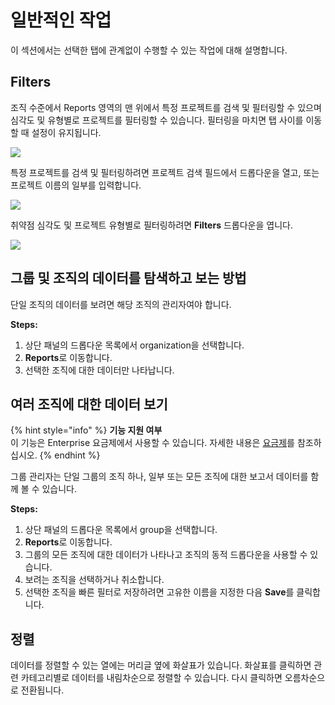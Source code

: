 # 일반적인 작업

이 섹션에서는 선택한 탭에 관계없이 수행할 수 있는 작업에 대해 설명합니다.

## Filters

조직 수준에서 Reports 영역의 맨 위에서 특정 프로젝트를 검색 및 필터링할 수 있으며 심각도 및 유형별로 프로젝트를 필터링할 수 있습니다. 필터링을 마치면 탭 사이를 이동할 때 설정이 유지됩니다.

![](../../.gitbook/assets/uuid-8769c471-9788-dfdf-e3a7-2ffd28ea1011-en.png)

특정 프로젝트를 검색 및 필터링하려면 프로젝트 검색 필드에서 드롭다운을 열고, 또는 프로젝트 이름의 일부를 입력합니다.

![](../../.gitbook/assets/uuid-d8df9018-387d-26f4-c735-b50a312b9eb0-en.png)

취약점 심각도 및 프로젝트 유형별로 필터링하려면 **Filters** 드롭다운을 엽니다.

![](../../.gitbook/assets/mceclip0-29-.png)

## 그룹 및 조직의 데이터를 탐색하고 보는 방법

단일 조직의 데이터를 보려면 해당 조직의 관리자여야 합니다.

**Steps:**

1. 상단 패널의 드롭다운 목록에서 organization을 선택합니다.
2. **Reports**로 이동합니다.
3. 선택한 조직에 대한 데이터만 나타납니다.

## 여러 조직에 대한 데이터 보기

{% hint style="info" %}
**기능 지원 여부**\
이 기능은 Enterprise 요금제에서 사용할 수 있습니다. 자세한 내용은 [요금제](https://snyk.io/plans/)를 참조하십시오.
{% endhint %}

그룹 관리자는 단일 그룹의 조직 하나, 일부 또는 모든 조직에 대한 보고서 데이터를 함께 볼 수 있습니다.

**Steps:**

1. 상단 패널의 드롭다운 목록에서 group을 선택합니다.
2. **Reports**로 이동합니다.
3. 그룹의 모든 조직에 대한 데이터가 나타나고 조직의 동적 드롭다운을 사용할 수 있습니다.
4. 보려는 조직을 선택하거나 취소합니다.
5. 선택한 조직을 빠른 필터로 저장하려면 고유한 이름을 지정한 다음 **Save**를 클릭합니다.

## 정렬

데이터를 정렬할 수 있는 열에는 머리글 옆에 화살표가 있습니다. 화살표를 클릭하면 관련 카테고리별로 데이터를 내림차순으로 정렬할 수 있습니다. 다시 클릭하면 오름차순으로 전환됩니다.
